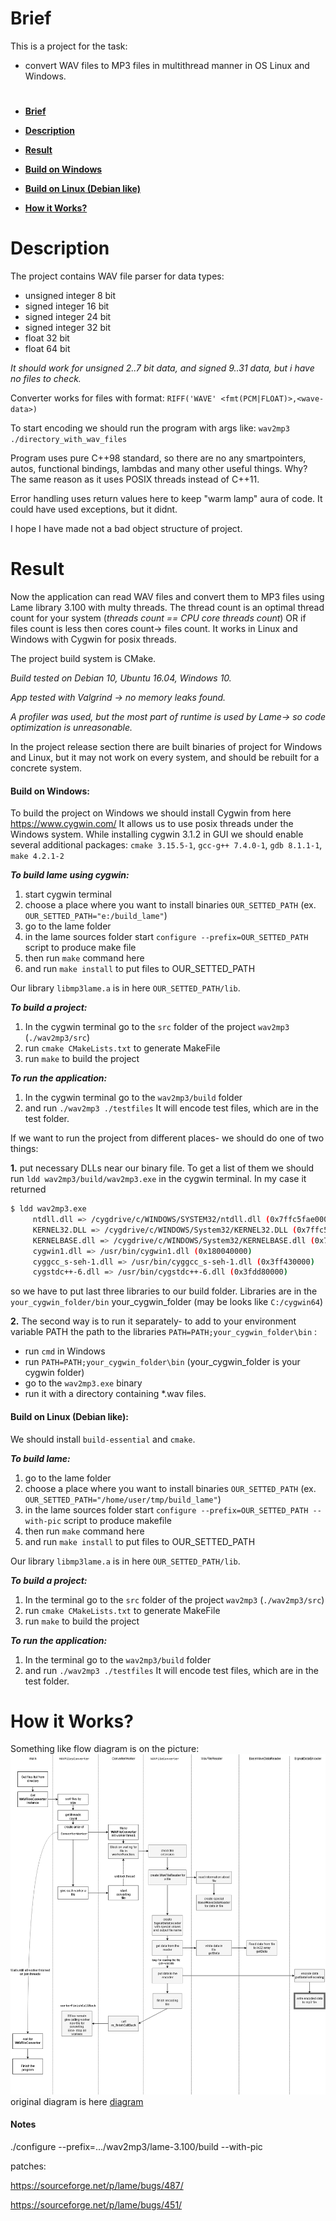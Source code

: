 # Brief
This is a project for the task: 
- convert WAV files to MP3 files in multithread manner in OS Linux and Windows.

#

* [**Brief**](#brief)

* [**Description**](#description)

* [**Result**](#result)

* [**Build on Windows**](#build-on-windows)

* [**Build on Linux (Debian like)**](#build-on-linux-debian-like)

* [**How it Works?**](#how-it-works)

# Description
The project contains WAV file parser for data types:
- unsigned integer 8 bit
- signed integer 16 bit
- signed integer 24 bit
- signed integer 32 bit
- float 32 bit
- float 64 bit

*It should work for unsigned 2..7 bit data, and signed 9..31 data, but i have no files to check.*

Converter works for files with format: `RIFF('WAVE' <fmt(PCM|FLOAT)>,<wave-data>)`

To start encoding we should run the program with args like: `wav2mp3 ./directory_with_wav_files`

Program uses pure C++98 standard, so there are no any smartpointers, autos, functional bindings, lambdas and many other useful things. Why? The same reason as it uses POSIX threads instead of C++11.

Error handling uses return values here to keep "warm lamp" aura of code. It could have used exceptions, but it didnt.

I hope I have made not a bad object structure of project. 

# Result
Now the application can read WAV files and convert them to MP3 files using Lame library 3.100 with multy threads. The thread count is an optimal thread count for your system (*threads count == CPU core threads count*) OR if files count is less then cores count-> files count.
It works in Linux and Windows with Cygwin for posix threads. 

The project build system is CMake.

*Build tested on Debian 10, Ubuntu 16.04, Windows 10.*

*App tested with Valgrind -> no memory leaks found.*

*A profiler was used, but the most part of runtime is used by Lame-> so code optimization is unreasonable.*

In the project release section there are built binaries of project for Windows and Linux, but it may not work on every system, and should be rebuilt for a concrete system.

#### Build on Windows:

To build the project on Windows we should install Cygwin from here https://www.cygwin.com/
It allows us to use posix threads under the Windows system. While installing cygwin 3.1.2 in GUI we should enable several additional packages:
`cmake 3.15.5-1`, `gcc-g++ 7.4.0-1`, `gdb 8.1.1-1`, `make 4.2.1-2`

***To build lame using cygwin:***
1. start cygwin terminal
2. choose a place where you want to install binaries `OUR_SETTED_PATH` (ex. `OUR_SETTED_PATH="e:/build_lame"`)
3. go to the lame folder
4. in the lame sources folder start  `configure --prefix=OUR_SETTED_PATH` script to produce make file
5. then run `make` command here
6. and run `make install` to put files to OUR_SETTED_PATH

Our library `libmp3lame.a` is in here `OUR_SETTED_PATH/lib`.

***To build a project:***
1. In the cygwin terminal go to the `src` folder of the project `wav2mp3` (`./wav2mp3/src`)
2. run `cmake CMakeLists.txt` to generate MakeFile
3. run `make` to build the project

***To run the application:***
1. In the cygwin terminal go to the `wav2mp3/build` folder
2. and run `./wav2mp3 ./testfiles`
It will encode test files, which are in the test folder.

If we want to run the project from different places- we should do one of two things:

**1.** put necessary DLLs near our binary file. To get a list of them we should run `ldd wav2mp3/build/wav2mp3.exe` in the cygwin terminal. In my case it returned 
```bash
$ ldd wav2mp3.exe
     ntdll.dll => /cygdrive/c/WINDOWS/SYSTEM32/ntdll.dll (0x7ffc5fae0000)
     KERNEL32.DLL => /cygdrive/c/WINDOWS/System32/KERNEL32.DLL (0x7ffc5df00000)
     KERNELBASE.dll => /cygdrive/c/WINDOWS/System32/KERNELBASE.dll (0x7ffc5ce40000)
     cygwin1.dll => /usr/bin/cygwin1.dll (0x180040000)
     cyggcc_s-seh-1.dll => /usr/bin/cyggcc_s-seh-1.dll (0x3ff430000)
     cygstdc++-6.dll => /usr/bin/cygstdc++-6.dll (0x3fdd80000)
```
so we have to put last three libraries to our build folder. Libraries are in the `your_cygwin_folder/bin` your_cygwin_folder (may be looks like `C:/cygwin64`)


**2.** The second way is to run it separately- to add to your environment variable PATH the path to the libraries `PATH=PATH;your_cygwin_folder\bin` :
* run `cmd` in Windows    
* run  `PATH=PATH;your_cygwin_folder\bin` (your_cygwin_folder is your cygwin folder)
* go to the `wav2mp3.exe` binary
* run it with a directory containing *.wav files.

#### Build on Linux (Debian like):

We should install `build-essential` and `cmake`.

***To build lame:***
1. go to the lame folder
2. choose a place where you want to install binaries `OUR_SETTED_PATH` (ex. `OUR_SETTED_PATH="/home/user/tmp/build_lame"`)
3. in the lame sources folder start  `configure --prefix=OUR_SETTED_PATH --with-pic` script to produce makefile
4. then run `make` command here
5. and run `make install` to put files to OUR_SETTED_PATH

Our library `libmp3lame.a` is in here `OUR_SETTED_PATH/lib`.

***To build a project:***
1. In the terminal go to the `src` folder of the project `wav2mp3` (`./wav2mp3/src`)
2. run `cmake CMakeLists.txt` to generate MakeFile
3. run `make` to build the project

***To run the application:***
1. In the terminal go to the `wav2mp3/build` folder
2. and run `./wav2mp3 ./testfiles`
It will encode test files, which are in the test folder.



# How it Works?

Something like flow diagram is on the picture:
![diagram](images/main_diagram.png)
original diagram is here [diagram](images/main_diagram.drawio) 

#### Notes

./configure --prefix=.../wav2mp3/lame-3.100/build --with-pic

patches:

https://sourceforge.net/p/lame/bugs/487/

https://sourceforge.net/p/lame/bugs/451/

